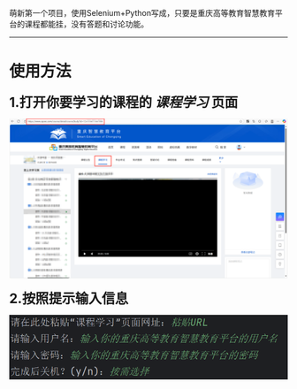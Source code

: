 萌新第一个项目，使用Selenium+Python写成，只要是重庆高等教育智慧教育平台的课程都能挂，没有答题和讨论功能。
***
# 使用方法
<font size='5'>**1.打开你要学习的课程的 *课程学习* 页面**</font>

![复制网址](./imges/复制网址.png)

<font size='5'>**2.按照提示输入信息**</font>

![输入信息](./imges/程序输入.png)
